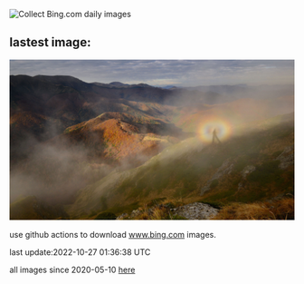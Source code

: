 ![Collect Bing.com daily images](https://github.com/counter2015/bing-daily-images/workflows/Collect%20Bing.com%20daily%20images/badge.svg)
## lastest image:
![](images/BrockenSpecter.jpg)

use github actions to download www.bing.com images.

last update:2022-10-27 01:36:38 UTC

all images since 2020-05-10 [here](https://github.com/counter2015/bing-daily-images/tree/master/images) 
